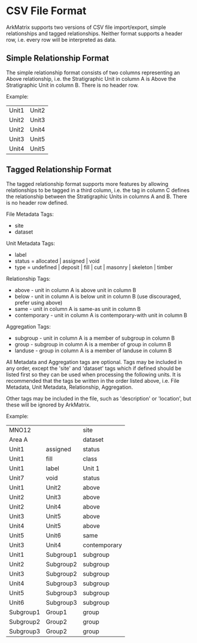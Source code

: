 # CSV File Format

ArkMatrix supports two versions of CSV file import/export, simple relationships and tagged relationships. Neither format supports a header row, i.e. every row will be interpreted as data.

## Simple Relationship Format

The simple relationship format consists of two columns representing an Above relationship, i.e. the Stratigraphic Unit in column A is Above the Stratigraphic Unit in column B. There is no header row.

Example:

|       |       |
|-------|-------|
| Unit1 | Unit2 |
| Unit2 | Unit3 |
| Unit2 | Unit4 |
| Unit3 | Unit5 |
| Unit4 | Unit5 |

## Tagged Relationship Format

The tagged relationship format supports more features by allowing relationships to be tagged in a third column, i.e. the tag in column C defines the relationship between the Stratigraphic Units in columns A and B. There is no header row defined.

File Metadata Tags:
* site
* dataset

Unit Metadata Tags:
* label
* status = allocated | assigned | void
* type = undefined | deposit | fill | cut | masonry | skeleton | timber

Relationship Tags:
* above - unit in column A is above unit in column B
* below - unit in column A is below unit in column B (use discouraged, prefer using above)
* same - unit in column A is same-as unit in column B
* contemporary - unit in column A is contemporary-with unit in column B

Aggregation Tags:
* subgroup - unit in column A is a member of subgroup in column B
* group - subgroup in column A is a member of group in column B
* landuse - group in column A is a member of landuse in column B

All Metadata and Aggregation tags are optional. Tags may be included in any order, except the 'site' and 'dataset' tags which if defined should be listed first so they can be used when processing the following units. It is recommended that the tags be written in the order listed above, i.e. File Metadata, Unit Metadata, Relationship, Aggregation.

Other tags may be included in the file, such as 'description' or 'location', but these will be ignored by ArkMatrix.

Example:

|           |           |              |
|-----------|-----------|--------------|
| MNO12     |           | site         |
| Area A    |           | dataset      |
| Unit1     | assigned  | status       |
| Unit1     | fill      | class        |
| Unit1     | label     | Unit 1       |
| Unit7     | void      | status       |
| Unit1     | Unit2     | above        |
| Unit2     | Unit3     | above        |
| Unit2     | Unit4     | above        |
| Unit3     | Unit5     | above        |
| Unit4     | Unit5     | above        |
| Unit5     | Unit6     | same         |
| Unit3     | Unit4     | contemporary |
| Unit1     | Subgroup1 | subgroup     |
| Unit2     | Subgroup2 | subgroup     |
| Unit3     | Subgroup2 | subgroup     |
| Unit4     | Subgroup3 | subgroup     |
| Unit5     | Subgroup3 | subgroup     |
| Unit6     | Subgroup3 | subgroup     |
| Subgroup1 | Group1    | group        |
| Subgroup2 | Group2    | group        |
| Subgroup3 | Group2    | group        |
